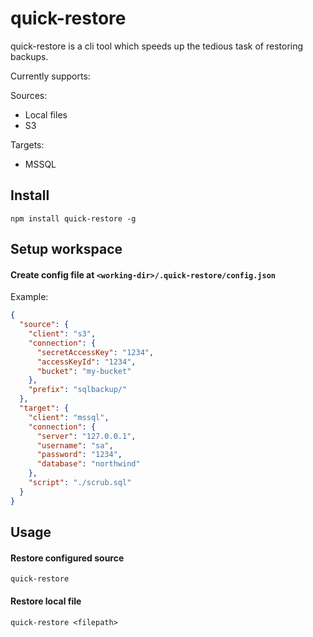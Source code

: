 # quick-restore

quick-restore is a cli tool which speeds up the tedious task of restoring backups.

Currently supports:

Sources:
- Local files
- S3

Targets:
- MSSQL

## Install

```
npm install quick-restore -g
```

## Setup workspace
#### Create config file at `<working-dir>/.quick-restore/config.json`
Example:
```json
{
  "source": {
    "client": "s3",
    "connection": {
      "secretAccessKey": "1234",
      "accessKeyId": "1234",
      "bucket": "my-bucket"
    },
    "prefix": "sqlbackup/"
  },
  "target": {
    "client": "mssql",
    "connection": {
      "server": "127.0.0.1",
      "username": "sa",
      "password": "1234",
      "database": "northwind"
    },
    "script": "./scrub.sql"
  }
}
```

## Usage

#### Restore configured source
```
quick-restore
```

#### Restore local file

```
quick-restore <filepath>
```